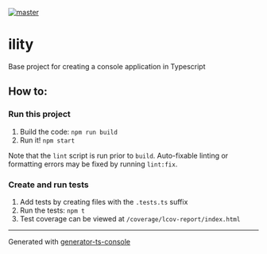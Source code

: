 [![master](https://github.com/skonves/ility/workflows/build/badge.svg?branch=main&event=push)](https://github.com/skonves/ility/actions?query=workflow%3Abuild+branch%3Amain+event%3Apush)

# ility

Base project for creating a console application in Typescript

## How to:

### Run this project

1.  Build the code: `npm run build`
1.  Run it! `npm start`

Note that the `lint` script is run prior to `build`. Auto-fixable linting or formatting errors may be fixed by running `lint:fix`.

### Create and run tests

1.  Add tests by creating files with the `.tests.ts` suffix
1.  Run the tests: `npm t`
1.  Test coverage can be viewed at `/coverage/lcov-report/index.html`

---

Generated with [generator-ts-console](https://www.npmjs.com/package/generator-ts-console)
